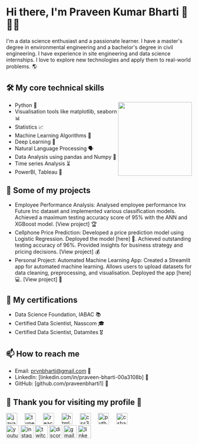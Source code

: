 # Hi there, I'm Praveen Kumar Bharti 👋👨‍💻


I'm a data science enthusiast and a passionate learner. I have a master's degree in environmental engineering and a bachelor's degree in civil engineering. I have experience in site engineering and data science internships. I love to explore new technologies and apply them to real-world problems. 🌎

## 🛠️ My core technical skills

- Python 🐍                                                           <img align="right" height="200" src="https://cdn.dribbble.com/users/614757/screenshots/1655413/media/5c38079a1a39254d015d4021cd31511f.gif"  />
- Visualisation tools like matplotlib, seaborn 📊
- Statistics 📈
- Machine Learning Algorithms 🤖
- Deep Learning 🧠                                        
- Natural Language Processing 🗣️
- Data Analysis using pandas and Numpy 🐼
- Time series Analysis ⏳
- PowerBI, Tableau 📌




## 🚀 Some of my projects

- Employee Performance Analysis: Analysed employee performance Inx Future Inc dataset and implemented various classification models. Achieved a maximum testing accuracy score of 95% with the ANN and XGBoost model. [View project] 🏆
- Cellphone Price Prediction: Developed a price prediction model using Logistic Regression. Deployed the model [here] 📱. Achieved outstanding testing accuracy of 96%. Provided insights for business strategy and pricing decisions. [View project] 💰
- Personal Project: Automated Machine Learning App: Created a Streamlit app for automated machine learning. Allows users to upload datasets for data cleaning, preprocessing, and visualisation. Deployed the app [here] 💻. [View project] 🚀

## 📜 My certifications

- Data Science Foundation, IABAC 📚
- Certified Data Scientist, Nasscom 🎓
- Certified Data Scientist, Datamites 🎖️





## 📫 How to reach me

- Email: prvnbharti@gmail.com 📧
- LinkedIn: [linkedin.com/in/praveen-bharti-00a3108b] 🔗
- GitHub: [github.com/praveenbharti1] 🐙

## 🙏 Thank you for visiting my profile 🙌


<div align="left">
  <img src="https://cdn.jsdelivr.net/gh/devicons/devicon/icons/javascript/javascript-original.svg" height="30" alt="javascript logo"  />
  <img width="12" />
  <img src="https://cdn.jsdelivr.net/gh/devicons/devicon/icons/typescript/typescript-original.svg" height="30" alt="typescript logo"  />
  <img width="12" />
  <img src="https://cdn.jsdelivr.net/gh/devicons/devicon/icons/react/react-original.svg" height="30" alt="react logo"  />
  <img width="12" />
  <img src="https://cdn.jsdelivr.net/gh/devicons/devicon/icons/html5/html5-original.svg" height="30" alt="html5 logo"  />
  <img width="12" />
  <img src="https://cdn.jsdelivr.net/gh/devicons/devicon/icons/css3/css3-original.svg" height="30" alt="css3 logo"  />
  <img width="12" />
  <img src="https://cdn.jsdelivr.net/gh/devicons/devicon/icons/python/python-original.svg" height="30" alt="python logo"  />
  <img width="12" />
  <img src="https://cdn.jsdelivr.net/gh/devicons/devicon/icons/csharp/csharp-original.svg" height="30" alt="csharp logo"  />
</div>


<div align="left">
  <img src="https://img.shields.io/static/v1?message=Youtube&logo=youtube&label=&color=FF0000&logoColor=white&labelColor=&style=for-the-badge" height="35" alt="youtube logo"  />
  <img src="https://img.shields.io/static/v1?message=Instagram&logo=instagram&label=&color=E4405F&logoColor=white&labelColor=&style=for-the-badge" height="35" alt="instagram logo"  />
  <img src="https://img.shields.io/static/v1?message=Twitch&logo=twitch&label=&color=9146FF&logoColor=white&labelColor=&style=for-the-badge" height="35" alt="twitch logo"  />
  <img src="https://img.shields.io/static/v1?message=Discord&logo=discord&label=&color=7289DA&logoColor=white&labelColor=&style=for-the-badge" height="35" alt="discord logo"  />
  <img src="https://img.shields.io/static/v1?message=Gmail&logo=gmail&label=&color=D14836&logoColor=white&labelColor=&style=for-the-badge" height="35" alt="gmail logo"  />
  <img src="https://img.shields.io/static/v1?message=LinkedIn&logo=linkedin&label=&color=0077B5&logoColor=white&labelColor=&style=for-the-badge" height="35" alt="linkedin logo"  />
</div>

###
